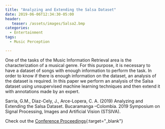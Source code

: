 ```yaml
---
title: "Analyzing and Extending the Salsa Dataset"
date: 2019-06-06T12:34:30-05:00
header:
   teaser: /assets/images/Salsa2.bmp
categories:
  - Entertainment
tags:
  - Music Perception

---
```

One of the tasks of the Music Information Retrieval area is the characterization of a musical genre. 
For this purpose, it is necessary to have a dataset of songs with enough information to perform the task. 
In order to know if there is enough information on the dataset, an analysis of the dataset is required. 
In this paper we perform an analysis of the Salsa dataset using unsupervised machine learning techniques 
and then extend it with annotations made by an expert.

Sarria, G.M., Diaz-Cely, J., Arce-Lopera, C. A. (2019) Analyzing and Extending the Salsa Dataset. 
Bucaramanga –Colombia. 2019 Symposium on Signal Processing, Images and Artificial Vision (STSIVA).

Check out the [Conference Proceedings][URL]{:target="_blank"} 

[URL]: https://doi.org/10.1109/STSIVA.2019.8730229